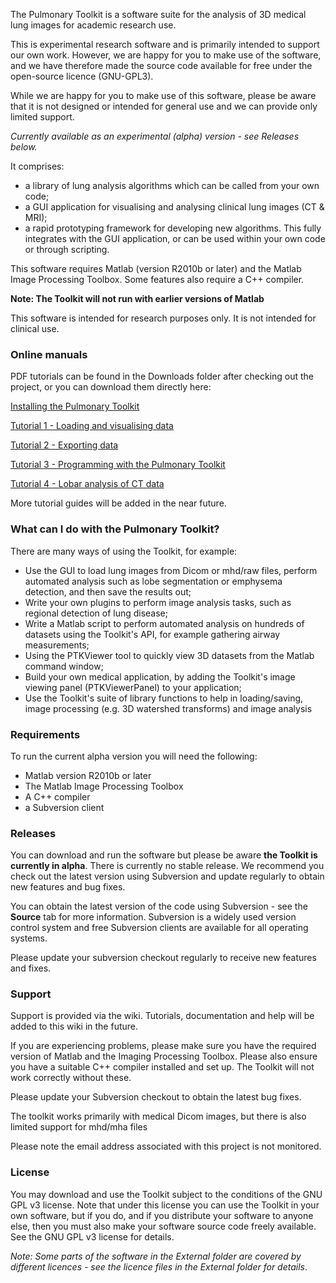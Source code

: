 The Pulmonary Toolkit is a software suite for the analysis of 3D medical lung images for academic research use.

This is experimental research software and is primarily intended to support our own work. However, we are happy for you to make use of the software, and we have therefore made the source code available for free under the open-source licence (GNU-GPL3).

While we are happy for you to make use of this software, please be aware that it is not designed or intended for general use and we can provide only limited support.

_Currently available as an experimental (alpha) version - see Releases below._

It comprises:
  * a library of lung analysis algorithms which can be called from your own code;
  * a GUI application for visualising and analysing clinical lung images (CT & MRI);
  * a rapid prototyping framework for developing new algorithms. This fully integrates with the GUI application, or can be used within your own code or through scripting.

This software requires Matlab (version R2010b or later) and the Matlab Image Processing Toolbox.
Some features also require a C++ compiler.

**Note: The Toolkit will not run with earlier versions of Matlab**


This software is intended for research purposes only. It is not intended for clinical use.


### Online manuals ###

PDF tutorials can be found in the Downloads folder after checking out the project, or you can download them directly here:

[Installing the Pulmonary Toolkit](https://pulmonarytoolkit.googlecode.com/svn/trunk/Documentation/PTK%20-%20Installing.pdf)

[Tutorial 1 - Loading and visualising data](https://pulmonarytoolkit.googlecode.com/svn/trunk/Documentation/PTK%20-%20Tutorial%201.pdf)

[Tutorial 2 - Exporting data](https://pulmonarytoolkit.googlecode.com/svn/trunk/Documentation/PTK%20-%20Tutorial%202.pdf)

[Tutorial 3 - Programming with the Pulmonary Toolkit](https://pulmonarytoolkit.googlecode.com/svn/trunk/Documentation/PTK%20-%20Tutorial%203.pdf)

[Tutorial 4 - Lobar analysis of CT data](https://pulmonarytoolkit.googlecode.com/svn/trunk/Documentation/PTK%20-%20Tutorial%204.pdf)


More tutorial guides will be added in the near future.



### What can I do with the Pulmonary Toolkit? ###

There are many ways of using the Toolkit, for example:

  * Use the GUI to load lung images from Dicom or mhd/raw files, perform automated analysis such as lobe segmentation or emphysema detection, and then save the results out;
  * Write your own plugins to perform image analysis tasks, such as regional detection of lung disease;
  * Write a Matlab script to perform automated analysis on hundreds of datasets using the Toolkit's API, for example gathering airway measurements;
  * Using the PTKViewer tool to quickly view 3D datasets from the Matlab command window;
  * Build your own medical application, by adding the Toolkit's image viewing panel (PTKViewerPanel) to your application;
  * Use the Toolkit's suite of library functions to help in loading/saving, image processing (e.g. 3D watershed transforms) and image analysis



### Requirements ###

To run the current alpha version you will need the following:
  * Matlab version R2010b or later
  * The Matlab Image Processing Toolbox
  * A C++ compiler
  * a Subversion client


### Releases ###

You can download and run the software but please be aware **the Toolkit is currently in alpha**. There is currently no stable release. We recommend you check out the latest version using Subversion and update regularly to obtain new features and bug fixes.

You can obtain the latest version of the code using Subversion - see the **Source** tab for more information. Subversion is a widely used version control system and free Subversion clients are available for all operating systems.

Please update your subversion checkout regularly to receive new features and fixes.


### Support ###

Support is provided via the wiki. Tutorials, documentation and help will be added to this wiki in the future.

If you are experiencing problems, please make sure you have the required version of Matlab and the Imaging Processing Toolbox. Please also ensure you have a suitable C++ compiler installed and set up. The Toolkit will not work correctly without these.

Please update your Subversion checkout to obtain the latest bug fixes.

The toolkit works primarily with medical Dicom images, but there is also limited support for mhd/mha files

Please note the email address associated with this project is not monitored.


### License ###

You may download and use the Toolkit subject to the conditions of the GNU GPL v3 license. Note that under this license you can use the Toolkit in your own software, but if you do, and if you distribute your software to anyone else, then you must also make your software source code freely available. See the GNU GPL v3 license for details.

_Note: Some parts of the software in the External folder are covered by different licences - see the licence files in the External folder for details_.
